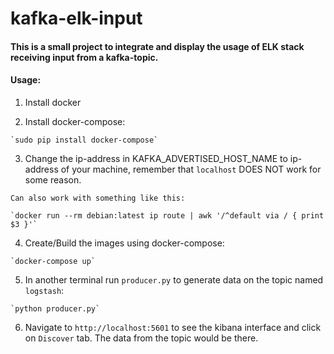 # kafka-elk-input

#### This is a small project to integrate and display the usage of ELK stack receiving input from a kafka-topic.

#### Usage:

  1. Install docker

  2. Install docker-compose:

    `sudo pip install docker-compose`

  3. Change the ip-address in KAFKA_ADVERTISED_HOST_NAME to ip-address of your machine, remember that `localhost` DOES NOT work for some reason.

    Can also work with something like this:

    `docker run --rm debian:latest ip route | awk '/^default via / { print $3 }'`

  4. Create/Build the images using docker-compose:

    `docker-compose up`

  5. In another terminal run `producer.py` to generate data on the topic named `logstash`:

    `python producer.py`

  6. Navigate to `http://localhost:5601` to see the kibana interface and click on `Discover` tab. The data from the topic would be there.
